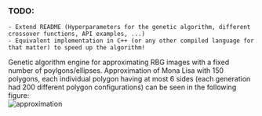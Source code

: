 ### TODO:
    - Extend README (Hyperparameters for the genetic algorithm, different crossover functions, API examples, ...)
    - Equivalent implementation in C++ (or any other compiled language for that matter) to speed up the algorithm!

Genetic algorithm engine for approximating RBG images with a fixed number of poylgons/ellipses. Approximation of Mona Lisa with 150 polygons, each individual polygon having at most 6 sides (each generation had 200 different polygon configurations) can be seen in the following figure:
<br>
![approximation](https://drive.google.com/uc?id=1gtiaHVWpnwh0aPb3KUxAmHZiiggheaDO)
